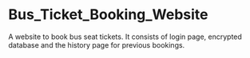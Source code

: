 # Bus_Ticket_Booking_Website
A website to book bus seat tickets. It consists of  login page, encrypted database and the history page for previous bookings.
